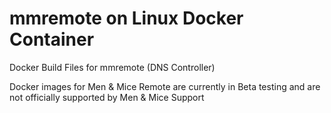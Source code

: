 # mmremote on Linux Docker Container
Docker Build Files for mmremote (DNS Controller) 

Docker images for Men & Mice Remote are currently in Beta testing and are not officially supported by Men & Mice Support
